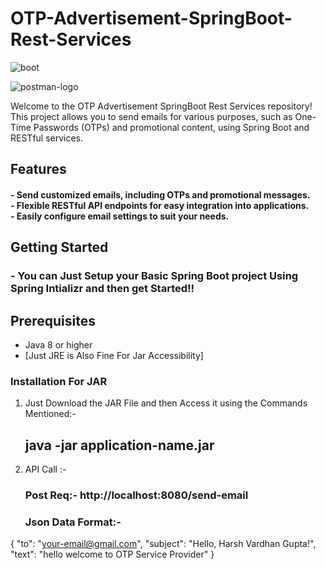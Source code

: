 # OTP-Advertisement-SpringBoot-Rest-Services

![boot](https://github.com/Harnyx-Dope/OTP-Advertisement-SpringBoot-Rest-Services/assets/85693353/57a8a442-d10a-4ba0-a441-29a2e94490de)

![postman-logo](https://github.com/Harnyx-Dope/OTP-Advertisement-SpringBoot-Rest-Services/assets/85693353/184a08be-61d3-4da0-a59b-e067656a1a4a)

Welcome to the OTP Advertisement SpringBoot Rest Services repository! This project allows you to send emails for various purposes, such as One-Time Passwords (OTPs) and promotional content, using Spring Boot and RESTful services.
 

## Features

<h4>- Send customized emails, including OTPs and promotional messages.<br>
- Flexible RESTful API endpoints for easy integration into applications.<br>
- Easily configure email settings to suit your needs.<br></h4>

## Getting Started
 <h3>- You can Just Setup your Basic Spring Boot project Using Spring Intializr and then get Started!!</h3>
 
## Prerequisites

- Java 8 or higher
- [Just JRE is Also Fine For Jar Accessibility]

### Installation For JAR

1. Just Download the JAR File and then Access it using the Commands Mentioned:-
   <h2>java -jar application-name.jar</h2> 
2. API Call :-
    <h3>Post Req:- http://localhost:8080/send-email</h3>
    <h3>Json Data Format:-<br> 
 {
  "to": "your-email@gmail.com",
  "subject": "Hello, Harsh Vardhan Gupta!",
  "text": "hello welcome to OTP Service Provider"
}
</h3>
